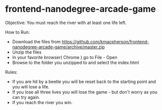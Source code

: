 frontend-nanodegree-arcade-game
===============================

Objective: You must reach the river with at least one life left.

How to Run:
- Download the files from https://github.com/kmacpherson/frontend-nanodegree-arcade-game/archive/master.zip
- Unzip the files
- In your favorite browser( Chrome ) go to File - Open
- Browse to  the folder you unzipped to and select the index.html

Rules:
- If you are hit by a beetle you will be reset back to the starting point and you will lose a life.
- If you lose all three lives you will lose the game - but don't worry as you can try again.
- If you reach the river you win.
